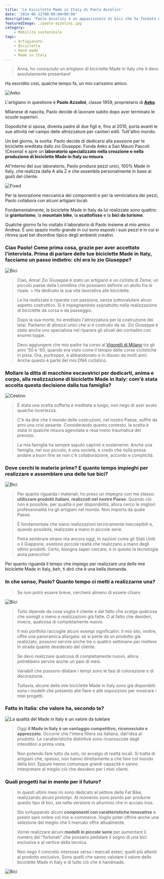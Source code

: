 ```yaml
---
title: 'Le biciclette Made in Italy di Paolo Azzolini'
date: '2014-06-12T00:00:08+00:00'
description: 'Paolo Azzolini è un appassionato di bici che ha fondato Aeko, un marchio di biciclette Made in Italy'
featuredImage: ./paolo-azzolini.jpg
category:
    - Mobilità sostenibile
tags:
    - Artigianato
    - Bicicletta
    - Hand made
    - Made in Italy
---
```


> Anna, ho conosciuto un artigiano di biciclette Made in Italy che ti devo assolutamente presentare!

Ha esoridito così, qualche tempo fa, un mio carissimo amico.

![Aeko](./logo-aeko.png)

L'artigiano in questione è **Paolo Azzolini**, classe 1959, proprietario di **[Aeko](http://www.aeko.it/)**.

Milanese di nascita, Paolo decide di lavorare subito dopo aver terminato le scuole superiori.

Dopodiché si sposa, diventa padre di due figli e, fino al 2010, porta avanti le sue attività nel campo delle attrezzature per cantieri edili. Tutt'altro mondo.

Un bel giorno, la svolta: Paolo decide di dedicarsi alla passione per le biciclette ereditata dallo zio Giuseppe. Fonda Aeko a San Mauro Pascoli (Cesena) e apre un **laboratorio specializzato nella creazione e nella produzione di biciclette Made in Italy su misura**.

All'interno del suo laboratorio, Paolo produce pezzi unici, 100% Made in Italy, che realizza dalla A alla Z e che assembla personalmente in base ai gusti del cliente.

![Fixed](./fixed-da-dietro.jpg)

Per la lavorazione meccanica dei componenti e per la verniciatura dei pezzi, Paolo collabora con alcuni artigiani locali.

Fondamentalmente, le biciclette Made in Italy da lui realizzate sono quattro: la **granturismo**, la **mountain bike**, la **scattofisso** e la **bici da turismo**.

Qualche giorno fa ho visitato il laboratorio di Paolo insieme al mio amico Andrea. È uno spazio molto grande in cui sono esposti i suoi pezzi e in cui si ritrova quel bel disordine tipico degli ambienti creativi.

### Ciao Paolo! Come prima cosa, grazie per aver accettato l'intervista. Prima di parlare delle tue biciclette Made in Italy, facciamo un passo indietro: chi era lo zio Giuseppe?

![Bici](./bici-3.jpg)

> Ciao, Anna! Zio Giuseppe è stato un artigiano e un ciclista di Zeme, un piccolo paese della Lomellina che possiamo definire un atollo fra le risaie. > Ha dedicato la sua vita lavorativa alle biciclette.
>
> Le ha realizzate e riparate con passione, senza sottovalutare alcun aspetto costruttivo. Si è impegnandoto soprattutto nella realizzazione di biciclette da corsa e da passeggio.
>
> Dopo la sua morte, ho ereditato l'attrezzatura per la costruzione dei telai. Parliamo di attrezzi unici che si è costruito da sé. Zio Giuseppe è stato anche uno specialista nel riparare gli stivali dei contadini con enormi toppe.
>
> Devo aggiungere che mio padre ha corso al [Vigorelli di Milano](http://www.milanosport.it/impianto/49/maspes-vigorelli/) tra gli anni '50 e '60, quando era visto come il tempio delle corse ciclistiche in pista. Ora, purtroppo, è abbandonato e in disuso da molti anni. Anche questo è parte del mio DNA ciclistico.

### Mollare la ditta di macchine escavatrici per dedicarti, anima e corpo, alla realizzazione di biciclette Made in Italy: com'è stata accolta questa decisione dalla tua famiglia?

![Cestino](./cestino-profilo.jpg)

> È stata una scelta sofferta e meditata a lungo, non nego di aver avuto qualche incertezza.
>
> C'è da dire che il mondo delle costruzioni, nel nostro Paese, soffre da anni una crisi pesante. Considerando questo contesto, la scelta è stata in qualche misura agevolata e resa meno traumatica del previsto.
>
> La mia famiglia ha sempre saputo capirmi e sostenermi. Anche una famiglia, nel suo piccolo, è una società, e credo che nulla possa andare a buon fine se non c'è collaborazione, accordo e complicità.

### Dove cerchi le materie prime? E quanto tempo impieghi per realizzare e assemblare una delle tue bici?

![Bici](./bici-2.jpg)

> Per quanto riguarda i materiali, ho preso un impegno con me stesso: **utilizzare prodotti italiani**, **realizzati nel nostro Paese**. Quando ciò non è possibile, per qualità o per disponibilità, allora cerco le migliori professionalità tra gli artigiani nel mondo. Non importa da quale Paese.
>
> È fondamentale che siano realizzazioni tecnicamente ineccepibili e, quando possibile, realizzate a mano in piccole serie.
>
> Potrà sembrare strano ma ancora oggi, in nazioni come gli Stati Uniti o il Giappone, esistono piccole realtà che realizzano a mano degli ottimi prodotti. Certo, bisogna saper cercare, e in questo la tecnologia aiuta parecchio!
>
Per quanto riguarda il tempo che impiego per realizzare una delle mie biciclette Made in Italy, beh, ti dirò che è una bella domanda.

### In che senso, Paolo? Quanto tempo ci metti a realizzarne una?

> Se non potrò essere breve, cercherò almeno di essere chiaro.

![Bici](./bici-2.jpg)

> Tutto dipende da cosa voglia il cliente e dal fatto che scelga qualcosa che somigli o meno a realizzazioni già fatte. O al fatto che desideri, invece, qualcosa di completamente nuovo.
>
> Il mio portfolio raccoglie alcuni esempi significativi. Il mio sito, inoltre, offre una panoramica allargata: se si parte da un prodotto già realizzato, possono servire anche tre o quattro settimane per mettere in strada quanto desiderato del cliente.
>
> Se devo realizzare qualcosa di completamente nuovo, allora potrebbero servire anche un paio di mesi.
>
> Variabili che possono dilatare i tempi sono le fasi di colorazione e di decorazione.
>
> Tuttavia, alcune delle mie biciclette Made in Italy sono già disponibili: sono i modelli che presento alle fiere e alle esposizioni per mostrare i miei progetti.

### Fatto in Italia: che valore ha, secondo te?

![La qualità del Made in Italy è un valore da tutelare](./saldatura.jpg)

> Oggi **il Made in Italy è un vantaggio competitivo, riconosciuto e apprezzato**. Occorre che l'intera filiera sia italiana, dall'idea al prodotto. Le caratteristiche distintive sono riconosciute dagli intenditori a prima vista.
>
> Non potendo fare tutto da solo, mi avvalgo di realtà locali. Si tratta di artigiani che, spesso, non hanno direttamente a che fare col mondo della bici. Eppure hanno comunque grandi capacità e sanno interpretare al meglio ciò che desidero per i miei clienti.

### Quali progetti hai in mente per il futuro?

> In questi ultimi mesi mi sono dedicato al settore delle Fat Bike, realizzando alcuni prototipi. Al momento sono pronto per produrre questo tipo di bici, sia nella versione in alluminio che in acciaio inox.
>
> Sto sviluppando alcuni **componenti con caratteristiche innovative** e presto sarò online col mio e-commerce. Voglio poter offrire anche una selezione del meglio che il mercato offre attualmente.
>
> Vorrei realizzare alcuni **modelli in piccole serie** per aumentare il numero dei "fortunati" che possano pedalare il sogno di una bici esclusiva e al vertice della tecnica.
>
> Non nego il concreto interesse verso i mercati esteri, quelli più attenti al prodotto esclusivo. Sono quelli che sanno valutare il valore delle biciclette Made in Italy e di tutto ciò che è handmade.

![Bici](./bici-1.jpg)
